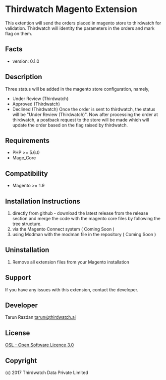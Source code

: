 Thirdwatch Magento Extension
=====================
This extention will send the orders placed in magento store to thirdwatch for validation. Thirdwatch will identity the parameters in the orders and mark flag on them.

Facts
-----
- version: 0.1.0

Description
-----------
Three status will be added in the magento store configuration, namely,
- Under Review (Thirdwatch)
- Approved (Thirdwatch)
- Declined (Thirdwatch)
Once the order is sent to thirdwatch, the status will be "Under Review (Thirdwatch)". Now after processing the order at thirdwatch, a postback request to the store will be made which will update the order based on the flag raised by thirdwatch.

Requirements
------------
- PHP >= 5.6.0
- Mage_Core

Compatibility
-------------
- Magento >= 1.9

Installation Instructions
-------------------------

1. directly from github - download the latest release from the release section and merge the code with the magento core files by following the tree structure.
2. via the Magento Connect system ( Coming Soon )
3. using Modman with the modman file in the repository ( Coming Soon )


Uninstallation
--------------
1. Remove all extension files from your Magento installation

Support
-------
If you have any issues with this extension, contact the developer.

Developer
---------
Tarun Razdan
tarun@thirdwatch.ai

License
-------
[OSL - Open Software Licence 3.0](http://opensource.org/licenses/osl-3.0.php)

Copyright
---------
(c) 2017 Thirdwatch Data Private Limited 